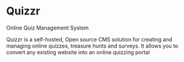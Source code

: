 # Quizzr
Online Quiz Management System

Quizzr is a self-hosted, Open source CMS solution for  creating and managing online quizzes, treasure hunts and surveys. It allows you to convert any existing website into an online quizzing portal
